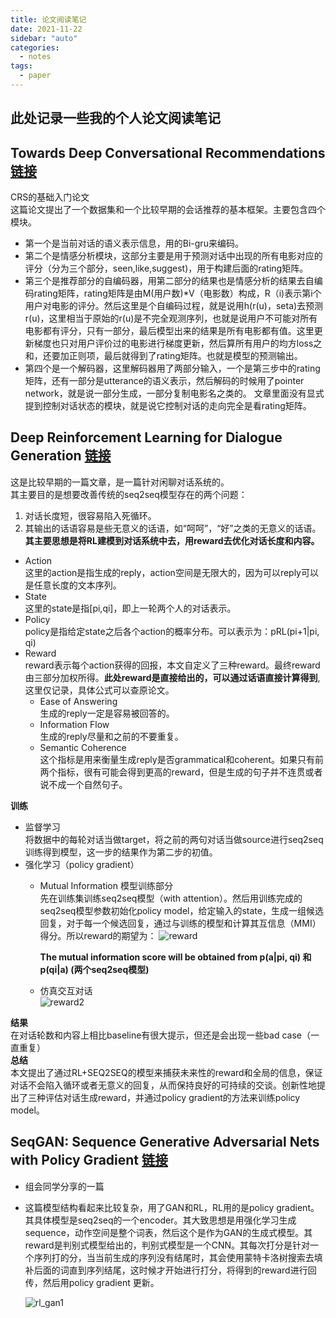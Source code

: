```yaml
---
title: 论文阅读笔记
date: 2021-11-22
sidebar: "auto"
categories:
  - notes
tags:
  - paper
---
```


## 此处记录一些我的个人论文阅读笔记

## Towards Deep Conversational Recommendations [链接](https://arxiv.org/pdf/1812.07617.pdf)
CRS的基础入门论文    
这篇论文提出了一个数据集和一个比较早期的会话推荐的基本框架。主要包含四个模块。    
- 第一个是当前对话的语义表示信息，用的Bi-gru来编码。  
- 第二个是情感分析模块，这部分主要是用于预测对话中出现的所有电影对应的评分（分为三个部分，seen,like,suggest)，用于构建后面的rating矩阵。  
- 第三个是推荐部分的自编码器，用第二部分的结果也是情感分析的结果去自编码rating矩阵，rating矩阵是由M(用户数)*V（电影数）构成，R（i)表示第i个用户对电影的评分。然后这里是个自编码过程，就是说用h(r(u)，seta)去预测r(u)，这里相当于原始的r(u)是不完全观测序列，也就是说用户不可能对所有电影都有评分，只有一部分，最后模型出来的结果是所有电影都有值。这里更新梯度也只对用户评价过的电影进行梯度更新，然后算所有用户的均方loss之和，还要加正则项，最后就得到了rating矩阵。也就是模型的预测输出。  
- 第四个是一个解码器，这里解码器用了两部分输入，一个是第三步中的rating矩阵，还有一部分是utterance的语义表示，然后解码的时候用了pointer network，就是说一部分生成，一部分复制电影名之类的。 
文章里面没有显式提到控制对话状态的模块，就是说它控制对话的走向完全是看rating矩阵。   

## Deep Reinforcement Learning for Dialogue Generation [链接](https://arxiv.org/pdf/1606.01541.pdf) 
这是比较早期的一篇文章，是一篇针对闲聊对话系统的。   
其主要目的是想要改善传统的seq2seq模型存在的两个问题： 
  1. 对话长度短，很容易陷入死循环。 
  2. 其输出的话语容易是些无意义的话语，如“呵呵”，“好”之类的无意义的话语。  
**其主要思想是将RL建模到对话系统中去，用reward去优化对话长度和内容。**
- Action  
  这里的action是指生成的reply，action空间是无限大的，因为可以reply可以是任意长度的文本序列。
- State  
  这里的state是指[pi,qi]，即上一轮两个人的对话表示。
- Policy  
  policy是指给定state之后各个action的概率分布。可以表示为：pRL(pi+1|pi, qi)
- Reward  
  reward表示每个action获得的回报，本文自定义了三种reward。最终reward由三部分加权所得。**此处reward是直接给出的，可以通过话语直接计算得到**,这里仅记录，具体公式可以查原论文。
  - Ease of Answering  
    生成的reply一定是容易被回答的。
  - Information Flow  
    生成的reply尽量和之前的不要重复。
  - Semantic Coherence  
    这个指标是用来衡量生成reply是否grammatical和coherent。如果只有前两个指标，很有可能会得到更高的reward，但是生成的句子并不连贯或者说不成一个自然句子。  

**训练**    
- 监督学习  
  将数据中的每轮对话当做target，将之前的两句对话当做source进行seq2seq训练得到模型，这一步的结果作为第二步的初值。  
- 强化学习（policy gradient）  
  - Mutual Information 模型训练部分  
    先在训练集训练seq2seq模型（with attention）。然后用训练完成的seq2seq模型参数初始化policy model，给定输入的state，生成一组候选回复，对于每一个候选回复，通过与训练的模型和计算其互信息（MMI）得分。所以reward的期望为：
    <img :src="$withBase('/notes/reward1.jpg')" alt="reward">

    **The mutual information score will be obtained from p(a|pi, qi) 和 p(qi|a) (两个seq2seq模型)**   
  - 仿真交互对话  
        <img :src="$withBase('/notes/reward2.png')" alt="reward2">

**结果**  
  在对话轮数和内容上相比baseline有很大提示，但还是会出现一些bad case（一直重复）  
**总结**    
本文提出了通过RL+SEQ2SEQ的模型来捕获未来性的reward和全局的信息，保证对话不会陷入循环或者无意义的回复，从而保持良好的可持续的交谈。创新性地提出了三种评估对话生成reward，并通过policy gradient的方法来训练policy model。

## SeqGAN: Sequence Generative Adversarial Nets with Policy Gradient [链接](https://arxiv.org/pdf/1609.05473.pdf) 
- 组会同学分享的一篇  
- 这篇模型结构看起来比较复杂，用了GAN和RL，RL用的是policy gradient。其具体模型是seq2seq的一个encoder。其大致思想是用强化学习生成sequence，动作空间是整个词表，然后这个是作为GAN的生成式模型。其reward是判别式模型给出的，判别式模型是一个CNN。其每次打分是针对一个序列打的分，当当前生成的序列没有结尾时，其会使用蒙特卡洛树搜索去填补后面的词直到序列结尾，这时候才开始进行打分，将得到的reward进行回传，然后用policy gradient 更新。  

    <img :src="$withBase('/notes/rl_gan1.png')" alt="rl_gan1">  
  